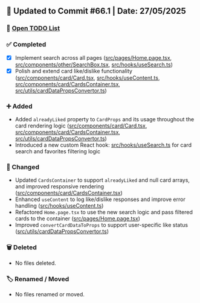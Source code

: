 ## 📅 Updated to Commit #66.1 | Date: 27/05/2025

### 🔗 [Open TODO List](./todo-list.md)

### ✅ Completed

- [x] Implement search across all pages ([src/pages/Home.page.tsx](./src/pages/Home.page.tsx), [src/components/other/SearchBox.tsx](./src/components/other/SearchBox.tsx), [src/hooks/useSearch.ts](./src/hooks/useSearch.ts))
- [x] Polish and extend card like/dislike functionality ([src/components/card/Card.tsx](./src/components/card/Card.tsx), [src/hooks/useContent.ts](./src/hooks/useContent.ts), [src/components/card/CardsContainer.tsx](./src/components/card/CardsContainer.tsx), [src/utils/cardDataPropsConvertor.ts](./src/utils/cardDataPropsConvertor.ts))

### ➕ Added

- Added `alreadyLiked` property to `CardProps` and its usage throughout the card rendering logic ([src/components/card/Card.tsx](./src/components/card/Card.tsx), [src/components/card/CardsContainer.tsx](./src/components/card/CardsContainer.tsx), [src/utils/cardDataPropsConvertor.ts](./src/utils/cardDataPropsConvertor.ts))
- Introduced a new custom React hook: [src/hooks/useSearch.ts](./src/hooks/useSearch.ts) for card search and favorites filtering logic

### 🔄 Changed

- Updated `CardsContainer` to support `alreadyLiked` and null card arrays, and improved responsive rendering ([src/components/card/CardsContainer.tsx](./src/components/card/CardsContainer.tsx))
- Enhanced `useContent` to log like/dislike responses and improve error handling ([src/hooks/useContent.ts](./src/hooks/useContent.ts))
- Refactored `Home.page.tsx` to use the new search logic and pass filtered cards to the container ([src/pages/Home.page.tsx](./src/pages/Home.page.tsx))
- Improved `convertCardDataToProps` to support user-specific like status ([src/utils/cardDataPropsConvertor.ts](./src/utils/cardDataPropsConvertor.ts))

### 🗑️ Deleted

- No files deleted.

### 🏷️ Renamed / Moved

- No files renamed or moved.
